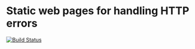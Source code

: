 # Static web pages for handling HTTP errors
[![Build Status](https://travis-ci.com/Soham3-1415/static_errors_web.svg?branch=master)](https://travis-ci.com/Soham3-1415/static_errors_web)